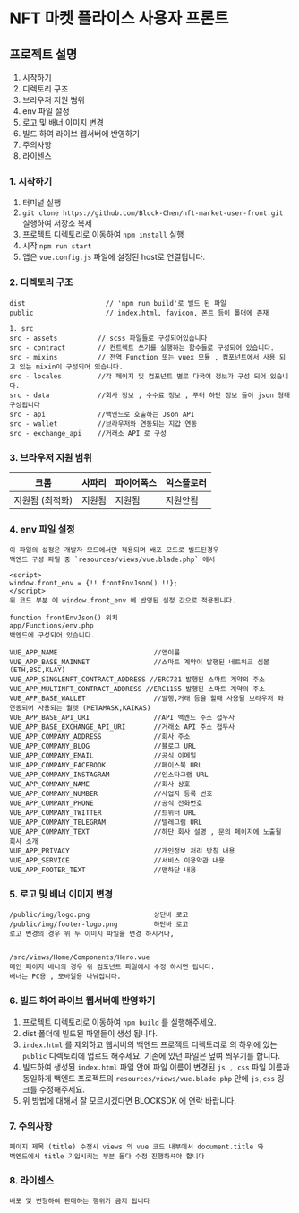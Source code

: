 # NFT 마켓 플라이스 사용자 프론트
## 프로젝트 설명
1. 시작하기
2. 디렉토리 구조
3. 브라우저 지원 범위
4. env 파일 설정
5. 로고 및 배너 이미지 변경
6. 빌드 하여 라이브 웹서버에 반영하기
7. 주의사항
8. 라이센스

### 1. 시작하기
1. 터미널 실행
2. `git clone https://github.com/Block-Chen/nft-market-user-front.git` 실행하여 저장소 복제
3. 프로젝트 디렉토리로 이동하여 `npm install` 실행
4. 시작 `npm run start`
5. 앱은 `vue.config.js` 파일에 설정된 host로 연결됩니다.

### 2. 디렉토리 구조
```
dist                    // 'npm run build'로 빌드 된 파일
public                  // index.html, favicon, 폰트 등이 폴더에 존재

1. src
src - assets          // scss 파일들로 구성되어있습니다
src - contract        // 컨트렉트 쓰기를 실행하는 함수들로 구성되어 있습니다.
src - mixins          // 전역 Function 또는 vuex 모듈 , 컴포넌트에서 사용 되고 있는 mixin이 구성되어 있습니다.
src - locales         //각 페이지 및 컴포넌트 별로 다국어 정보가 구성 되어 있습니다.
src - data            //회사 정보 , 수수료 정보 , 푸터 하단 정보 들이 json 형태 구성됩니다
src - api             //백엔드로 호출하는 Json API
src - wallet          //브라우저와 연동되는 지갑 연동
src - exchange_api    //거래소 API 로 구성
```

### 3. 브라우저 지원 범위
크롬 | 사파리 | 파이어폭스 | 익스플로러
---------------------- | ---------------------- | ---------------------- | ----------------------
지원됨 (최적화) | 지원됨 | 지원됨 | 지원안됨

### 4. env 파일 설정
````
이 파일의 설정은 개발자 모드에서만 적용되며 배포 모드로 빌드된경우
백엔드 구성 파일 중 `resources/views/vue.blade.php` 에서

<script>
window.front_env = {!! frontEnvJson() !!};
</script>
위 코드 부분 에 window.front_env 에 반영된 설정 값으로 적용됩니다.

function frontEnvJson() 위치
app/Functions/env.php
백엔드에 구성되어 있습니다.

VUE_APP_NAME                        //앱이름
VUE_APP_BASE_MAINNET                //스마트 계약이 발행된 네트워크 심볼 (ETH,BSC,KLAY)
VUE_APP_SINGLENFT_CONTRACT_ADDRESS //ERC721 발행된 스마트 계약의 주소
VUE_APP_MULTINFT_CONTRACT_ADDRESS //ERC1155 발행된 스마트 계약의 주소
VUE_APP_BASE_WALLET                 //발행,거래 등을 할때 사용될 브라우저 와 연동되어 사용되는 월렛 (METAMASK,KAIKAS)
VUE_APP_BASE_API_URI                //API 백엔드 주소 접두사
VUE_APP_BASE_EXCHANGE_API_URI       //거래소 API 주소 접두사
VUE_APP_COMPANY_ADDRESS             //회사 주소
VUE_APP_COMPANY_BLOG                //블로그 URL
VUE_APP_COMPANY_EMAIL               //공식 이메일
VUE_APP_COMPANY_FACEBOOK            //페이스북 URL
VUE_APP_COMPANY_INSTAGRAM           //인스타그램 URL
VUE_APP_COMPANY_NAME                //회사 상호
VUE_APP_COMPANY_NUMBER              //사업자 등록 번호
VUE_APP_COMPANY_PHONE               //공식 전화번호
VUE_APP_COMPANY_TWITTER             //트위터 URL
VUE_APP_COMPANY_TELEGRAM            //텔레그램 URL
VUE_APP_COMPANY_TEXT                //하단 회사 설명 , 문의 페이지에 노출될 회사 소개
VUE_APP_PRIVACY                     //개인정보 처리 방침 내용
VUE_APP_SERVICE                     //서비스 이용약관 내용
VUE_APP_FOOTER_TEXT                 //맨하단 내용

````

### 5. 로고 및 배너 이미지 변경
````
/public/img/logo.png                상단바 로고
/public/img/footer-logo.png         하단바 로고
로고 변경의 경우 위 두 이미지 파일을 변경 하시거나,


/src/views/Home/Components/Hero.vue
메인 페이지 배너의 경우 위 컴포넌트 파일에서 수정 하시면 됩니다.
배너는 PC용 , 모바일용 나눠집니다.
````

### 6. 빌드 하여 라이브 웹서버에 반영하기
1. 프로젝트 디렉토리로 이동하여 `npm build` 를 실행해주세요.
2. dist 폴더에 빌드된 파일들이 생성 됩니다.
3. `index.html` 를 제외하고 웹서버의 백엔드 프로젝트 디렉토리로 의 하위에 있는 `public` 디렉토리에 업로드 해주세요. 기존에 있던 파일은 덮여 씌우기를 합니다.
4. 빌드하여 생성된 `index.html` 파일 안에 파일 이름이 변경된 `js , css` 파일 이름과 동일하게 백엔드 프로젝트의 `resources/views/vue.blade.php` 안에 `js,css` 링크를 수정해주세요.
5. 위 방법에 대해서 잘 모르시겠다면 BLOCKSDK 에 연락 바랍니다.

### 7. 주의사항
````
페이지 제목 (title) 수정시 views 의 vue 코드 내부에서 document.title 와
백엔드에서 title 기입시키는 부분 둘다 수정 진행하셔야 합니다
````
### 8. 라이센스
````
배포 및 변형하여 판매하는 행위가 금지 됩니다
````
